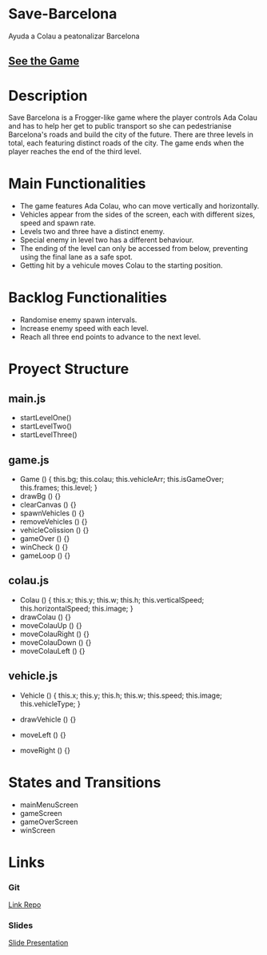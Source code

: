 # Save-Barcelona
Ayuda a Colau a peatonalizar Barcelona

## [See the Game](https://alvarorivgar.github.io/Save-Barcelona/)

# Description

Save Barcelona is a Frogger-like game where the player controls Ada Colau and has to help her get to public transport so she can pedestrianise Barcelona's roads and build the city of the future. There are three levels in total, each featuring distinct roads of the city. The game ends when the player reaches the end of the third level.

# Main Functionalities

- The game features Ada Colau, who can move vertically and horizontally.
- Vehicles appear from the sides of the screen, each with different sizes, speed and spawn rate.
- Levels two and three have a distinct enemy.
- Special enemy in level two has a different behaviour.
- The ending of the level can only be accessed from below, preventing using the final lane as a safe spot.
- Getting hit by a vehicule moves Colau to the starting position.

# Backlog Functionalities

- Randomise enemy spawn intervals.
- Increase enemy speed with each level.
- Reach all three end points to advance to the next level.

# Proyect Structure

## main.js

- startLevelOne()
- startLevelTwo()
- startLevelThree()

## game.js

- Game () {
    this.bg;
    this.colau;
    this.vehicleArr;
    this.isGameOver;
    this.frames;
    this.level;
}
- drawBg () {}
- clearCanvas () {}
- spawnVehicles () {}
- removeVehicles () {}
- vehicleColission () {}
- gameOver () {}
- winCheck () {}
- gameLoop () {}

## colau.js 

- Colau () {
    this.x;
    this.y;
    this.w;
    this.h;
    this.verticalSpeed;
    this.horizontalSpeed;
    this.image;
}
- drawColau () {}
- moveColauUp () {}
- moveColauRight () {}
- moveColauDown () {}
- moveColauLeft () {}

## vehicle.js

- Vehicle () {
    this.x;
    this.y;
    this.h;
    this.w;
    this.speed;
    this.image;
    this.vehicleType;
}

- drawVehicle () {}
- moveLeft () {}
- moveRight () {}


# States and Transitions

- mainMenuScreen
- gameScreen
- gameOverScreen
- winScreen

# Links

### Git

[Link Repo](https://github.com/alvarorivgar/Save-Barcelona)

### Slides
[Slide Presentation](https://docs.google.com/presentation/d/1l0iAi7fDUfOjqBmy3gBFvZpwVuEXZrSwL_yrQbL0QLs/edit?usp=sharing)